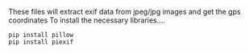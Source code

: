 These files will extract exif data from jpeg/jpg images and get the gps coordinates
To install the necessary libraries....

```
pip install pillow
pip install piexif
```
